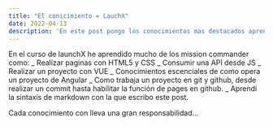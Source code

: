 ```yaml
---
title: "El conicimiento = LauchX"
date: 2022-04-13
description: 'En este post pongo los conocimientos mas destacados aprendidos en LaunchX'
---
```


En el curso de launchX he aprendido mucho de los mission commander como:
_ Realizar paginas con HTML5 y CSS
_ Consumir una API desde JS
_ Realizar un proyecto con VUE
_ Conocimientos escenciales de como opera un proyecto de Angular
_ Como trabaja un proyecto en git y github, desde realizar un commit hasta habilitar la función de pages en github.
_ Aprendí la sintaxis de markdown con la que escribo este post.

Cada conocimiento con lleva una gran responsabilidad...
